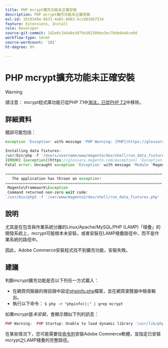 ```yaml
---
title: PHP mcrypt擴充功能未正確安裝
description: PHP mcrypt擴充功能未正確安裝
exl-id: 1010349e-6631-4a05-8883-5cc903d67534
feature: Extensions, Install
role: Developer
source-git-commit: 1d2e0c1b4a8e3d79a362500ee3ec7bde84a6ce0d
workflow-type: tm+mt
source-wordcount: '181'
ht-degree: 0%

---
```


# PHP mcrypt擴充功能未正確安裝

>[!WARNING]
>
>請注意： mcrypt程式庫功能已從PHP 7.1中[淘汰，已從PHP 7.2](https://www.php.net/manual/en/intro.mcrypt.php)中移除。

## 詳細資料

錯誤可能包括：

```php
exception 'Exception' with message 'PHP Warning: [PHP](https://glossary.magento.com/php) Startup: Unable to load dynamic [library](https://glossary.magento.com/library) '/usr/lib/php5/20121212/mcrypt.so' - /usr/lib/php5/20121212/mcrypt.so: cannot open shared object file: No such file or directory
```

```php
Installing data fixtures:
/usr/bin/php -f '/Users/username/www/magento/dev/shell/run_data_fixtures.php' -- --bootstrap='MAGE_DIRS[base][path]=/Users/username/www/magento' 2>&1
[ERROR] [exception](https://glossary.magento.com/exception) 'Exception' with message '
Fatal error: Uncaught exception 'Exception' with message 'Module 'Magento_Core' depends on 'mcrypt' PHP [extension](https://glossary.magento.com/extension) that is not loaded.'
```

```php
======================================================================
   The application has thrown an exception!
======================================================================
 Magento\Framework\Exception
 Command returned non-zero exit code:
`/usr/bin/php5 -f '/var/www/magento2/dev/shell/run_data_fixtures.php' -- --bootstrap='MAGE_DIRS[base][path]=/var/www/magento2' 2>&1`
```

## 說明

尤其是在包含與作業系統分離的Linux/Apache/MySQL/PHP (LAMP)「棧疊」的開發系統上，mcrypt可能根本未安裝，或者安裝在LAMP棧疊路徑中，而不是作業系統的路徑中。

因此，Adobe Commerce安裝程式找不到擴充功能，安裝失敗。

## 建議

判斷mcrypt擴充功能是否以下列任一方式載入：

* 在網頁伺服器的根目錄中設定[phpinfo.php](http://kb.mediatemple.net/questions/764/How+can+I+create+a+phpinfo.php+page%3F#gs)檔案，並在網頁瀏覽器中檢查輸出。
* 執行以下命令：    `$ php -r "phpinfo();" | grep mcrypt`

如果mcrypt是&#x200B;*未安裝*，會顯示類似下列的訊息：

```php
PHP Warning:  PHP Startup: Unable to load dynamic library '/usr/lib/php5/20121212/mcrypt.so' - /usr/lib/php5/20121212/mcrypt.so: cannot open shared object file: No such file or directory in Unknown on line 0
```

在某些情況下，您可能需要從[命令列](https://devdocs.magento.com/guides/v2.3/install-gde/install/cli/install-cli.html)安裝Adobe Commerce軟體，並指定已安裝mcrypt之LAMP棧疊的完整路徑。
